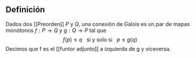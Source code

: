 
## Definición
Dados dos [[Preorden]] $P$ y $Q$, una conexión de Galois es un par de mapas monótonos $f: P\to Q$ y $g:Q\to P$ tal que
$$
f(p)\leq q ~ ~\text{ si y solo si }~~ p\leq g(q)
$$
Decimos que f es el [[funtor adjunto]] a izquierda de g y viceversa.